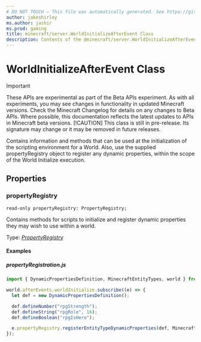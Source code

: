 ```yaml
---
# DO NOT TOUCH — This file was automatically generated. See https://github.com/mojang/minecraftapidocsgenerator to modify descriptions, examples, etc.
author: jakeshirley
ms.author: jashir
ms.prod: gaming
title: minecraft/server.WorldInitializeAfterEvent Class
description: Contents of the @minecraft/server.WorldInitializeAfterEvent class.
---
```

# WorldInitializeAfterEvent Class
>[!IMPORTANT]
>These APIs are experimental as part of the Beta APIs experiment. As with all experiments, you may see changes in functionality in updated Minecraft versions. Check the Minecraft Changelog for details on any changes to Beta APIs. Where possible, this documentation reflects the latest updates to APIs in Minecraft beta versions.
> [!CAUTION]
> This class is still in pre-release.  Its signature may change or it may be removed in future releases.

Contains information and methods that can be used at the initialization of the scripting environment for a World. Also, use the supplied propertyRegistry object to register any dynamic properties, within the scope of the World Initialize execution.

## Properties

### **propertyRegistry**
`read-only propertyRegistry: PropertyRegistry;`

Contains methods for scripts to initialize and register dynamic properties they may wish to use within a world.

Type: [*PropertyRegistry*](PropertyRegistry.md)

#### Examples
##### ***propertyRegistration.js***
```typescript
import { DynamicPropertiesDefinition, MinecraftEntityTypes, world } from "@minecraft/server";

world.afterEvents.worldInitialize.subscribe((e) => {
  let def = new DynamicPropertiesDefinition();

  def.defineNumber("rpgStrength");
  def.defineString("rpgRole", 16);
  def.defineBoolean("rpgIsHero");

  e.propertyRegistry.registerEntityTypeDynamicProperties(def, MinecraftEntityTypes.skeleton);
});
```
